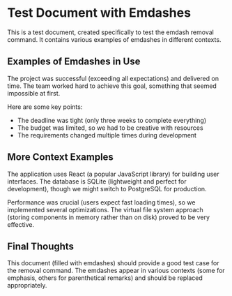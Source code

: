 # Test Document with Emdashes

This is a test document, created specifically to test the emdash removal command. It contains various examples of emdashes in different contexts.

## Examples of Emdashes in Use

The project was successful (exceeding all expectations) and delivered on time. The team worked hard to achieve this goal, something that seemed impossible at first.

Here are some key points:
- The deadline was tight (only three weeks to complete everything)
- The budget was limited, so we had to be creative with resources
- The requirements changed multiple times during development

## More Context Examples

The application uses React (a popular JavaScript library) for building user interfaces. The database is SQLite (lightweight and perfect for development), though we might switch to PostgreSQL for production.

Performance was crucial (users expect fast loading times), so we implemented several optimizations. The virtual file system approach (storing components in memory rather than on disk) proved to be very effective.

## Final Thoughts

This document (filled with emdashes) should provide a good test case for the removal command. The emdashes appear in various contexts (some for emphasis, others for parenthetical remarks) and should be replaced appropriately.